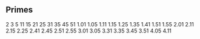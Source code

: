 Primes
------
2
3
5
11
15
21
25
31
35
45
51
1.01
1.05
1.11
1.15
1.25
1.35
1.41
1.51
1.55
2.01
2.11
2.15
2.25
2.41
2.45
2.51
2.55
3.01
3.05
3.31
3.35
3.45
3.51
4.05
4.11
